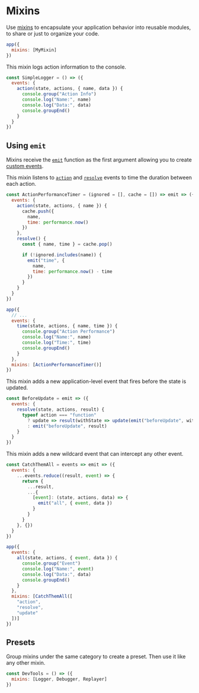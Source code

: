 # Mixins

Use [mixins](/docs/api.md#mixins) to encapsulate your application behavior into reusable modules, to share or just to organize your code.

```jsx
app({
  mixins: [MyMixin]
})
```

This mixin logs action information to the console.

```jsx
const SimpleLogger = () => ({
  events: {
    action(state, actions, { name, data }) {
      console.group("Action Info")
      console.log("Name:", name)
      console.log("Data:", data)
      console.groupEnd()
    }
  }
})
```

## Using `emit`

Mixins receive the [`emit`](/docs/api.md#emit) function as the first argument allowing you to create [custom events](/docs/events.md#custom-events).

This mixin listens to [`action`](/docs/events.md#action) and [`resolve`](/docs/events.md#resolve) events to time the duration between each action.

```jsx
const ActionPerformanceTimer = (ignored = [], cache = []) => emit => ({
  events: {
    action(state, actions, { name }) {
      cache.push({
        name,
        time: performance.now()
      })
    },
    resolve() {
      const { name, time } = cache.pop()

      if (!ignored.includes(name)) {
        emit("time", {
          name,
          time: performance.now() - time
        })
      }
    }
  }
})

app({
  // ...
  events: {
    time(state, actions, { name, time }) {
      console.group("Action Performance")
      console.log("Name:", name)
      console.log("Time:", time)
      console.groupEnd()
    }
  },
  mixins: [ActionPerformanceTimer()]
})
```

This mixin adds a new application-level event that fires before the state is updated.

```jsx
const BeforeUpdate = emit => ({
  events: {
    resolve(state, actions, result) {
      typeof action === "function"
        ? update => result(withState => update(emit("beforeUpdate", withState)))
        : emit("beforeUpdate", result)
    }
  }
})
```

This mixin adds a new wildcard event that can intercept any other event.

```jsx
const CatchThemAll = events => emit => ({
  events: {
    ...events.reduce((result, event) => {
      return {
        ...result,
        ...{
          [event]: (state, actions, data) => {
            emit("all", { event, data })
          }
        }
      }
    }, {})
  }
})

app({
  events: {
    all(state, actions, { event, data }) {
      console.group("Event")
      console.log("Name:", event)
      console.log("Data:", data)
      console.groupEnd()
    }
  },
  mixins: [CatchThemAll([
    "action",
    "resolve",
    "update"
  ])]
})
```

## Presets

Group mixins under the same category to create a preset. Then use it like any other mixin.

```jsx
const DevTools = () => ({
  mixins: [Logger, Debugger, Replayer]
})
```

